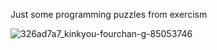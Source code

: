 Just some programming puzzles from exercism


![326ad7a7_kinkyou-fourchan-g-85053746](https://user-images.githubusercontent.com/36179094/218300103-baefae8e-ec08-44cc-8d37-f843e2b16952.jpg)
